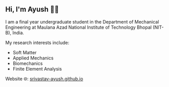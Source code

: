 ## Hi, I'm Ayush 👋🏽
I am a final year undergraduate student in the Department of Mechanical Engineering at Maulana Azad National Institute of Technology Bhopal (NIT-B), India. <br>

My research interests include:
- Soft Matter
- Applied Mechanics
- Biomechanics
- Finite Element Analysis

Website 🌐: <a href="https://srivastav-ayush.github.io/">srivastav-ayush.github.io</a> <br>


